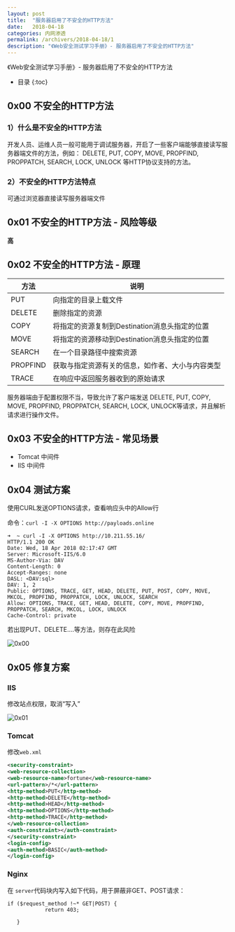 ```yaml
---
layout: post
title:  "服务器启用了不安全的HTTP方法"
date:   2018-04-18
categories: 内网渗透
permalink: /archivers/2018-04-18/1
description: "《Web安全测试学习手册》- 服务器启用了不安全的HTTP方法"
---
```


《Web安全测试学习手册》- 服务器启用了不安全的HTTP方法
<!--more-->
* 目录
{:toc}

## 0x00 不安全的HTTP方法

### 1）什么是不安全的HTTP方法

开发人员、运维人员一般可能用于调试服务器，开启了一些客户端能够直接读写服务器端文件的方法，例如： DELETE, PUT, COPY, MOVE, PROPFIND, PROPPATCH, SEARCH, LOCK, UNLOCK 等HTTP协议支持的方法。

### 2）不安全的HTTP方法特点

可通过浏览器直接读写服务器端文件

## 0x01 不安全的HTTP方法 - 风险等级

**高**

## 0x02 不安全的HTTP方法 - 原理

|  方法 | 说明
|-|-|
|  PUT 	  |向指定的目录上载文件
|  DELETE	|删除指定的资源
|  COPY	  |将指定的资源复制到Destination消息头指定的位置
|  MOVE	  |将指定的资源移动到Destination消息头指定的位置
|  SEARCH	  |在一个目录路径中搜索资源
|  PROPFIND	  |获取与指定资源有关的信息，如作者、大小与内容类型
|  TRACE	  |在响应中返回服务器收到的原始请求

服务器端由于配置权限不当，导致允许了客户端发送 DELETE, PUT, COPY, MOVE, PROPFIND, PROPPATCH, SEARCH, LOCK, UNLOCK等请求，并且解析请求进行操作文件。

## 0x03 不安全的HTTP方法 - 常见场景

* Tomcat 中间件
* IIS 中间件

## 0x04 测试方案

使用CURL发送OPTIONS请求，查看响应头中的Allow行

命令：`curl -I -X OPTIONS http://payloads.online`


```
➜  ~ curl -I -X OPTIONS http://10.211.55.16/
HTTP/1.1 200 OK
Date: Wed, 18 Apr 2018 02:17:47 GMT
Server: Microsoft-IIS/6.0
MS-Author-Via: DAV
Content-Length: 0
Accept-Ranges: none
DASL: <DAV:sql>
DAV: 1, 2
Public: OPTIONS, TRACE, GET, HEAD, DELETE, PUT, POST, COPY, MOVE, MKCOL, PROPFIND, PROPPATCH, LOCK, UNLOCK, SEARCH
Allow: OPTIONS, TRACE, GET, HEAD, DELETE, COPY, MOVE, PROPFIND, PROPPATCH, SEARCH, MKCOL, LOCK, UNLOCK
Cache-Control: private
```

若出现PUT、DELETE....等方法，则存在此风险

![0x00](https://rvn0xsy.oss-cn-shanghai.aliyuncs.com/2018-04-18/0x00.png)

## 0x05 修复方案

### IIS 

修改站点权限，取消“写入”

![0x01](https://rvn0xsy.oss-cn-shanghai.aliyuncs.com/2018-04-18/0x01.gif)

### Tomcat

修改`web.xml`

```xml
<security-constraint>
<web-resource-collection>
<web-resource-name>fortune</web-resource-name>
<url-pattern>/*</url-pattern>
<http-method>PUT</http-method>
<http-method>DELETE</http-method>
<http-method>HEAD</http-method>
<http-method>OPTIONS</http-method>
<http-method>TRACE</http-method>
</web-resource-collection>
<auth-constraint></auth-constraint>
</security-constraint>
<login-config>
<auth-method>BASIC</auth-method>
</login-config>
```

### Nginx

在 `server`代码块内写入如下代码，用于屏蔽非GET、POST请求：

```
if ($request_method !~* GET|POST) {
            return 403;

   }
```

